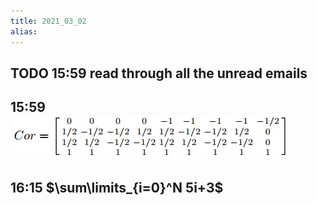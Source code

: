 ```yaml
---
title: 2021_03_02
alias: 
---
```


## TODO 15:59 read through all the unread emails
## 15:59 ![](./assets/202103021559.jpg)
##
## 16:15 $\sum\limits_{i=0}^N 5i+3$
